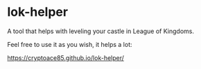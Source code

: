# lok-helper
A tool that helps with leveling your castle in League of Kingdoms.

Feel free to use it as you wish, it helps a lot: 

https://cryptoace85.github.io/lok-helper/
